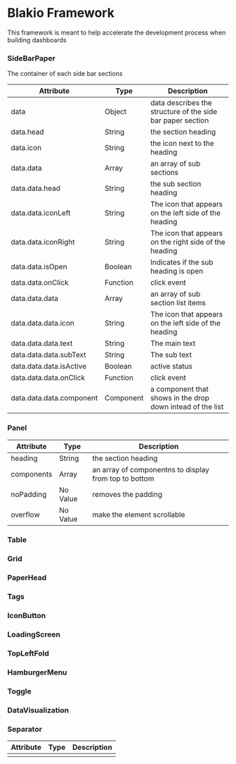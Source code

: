 # Blakio Framework
This framework is meant to help accelerate the development process when building dashboards

### SideBarPaper
The container of each side bar sections

| Attribute                   | Type       | Description           |
| -------------               | -----      | ------------          |
| data                        | Object     | data describes the structure of the side bar paper section |
| data.head                   | String     | the section heading |
| data.icon                   | String     | the icon next to the heading |
| data.data                   | Array      | an array of sub sections |
| data.data.head              | String     | the sub section heading |
| data.data.iconLeft          | String     | The icon that appears on the left side of the heading |
| data.data.iconRight         | String     | The icon that appears on the right side of the heading |
| data.data.isOpen            | Boolean    | Indicates if the sub heading is open |
| data.data.onClick           | Function   | click event |
| data.data.data              | Array      | an array of sub section list items |
| data.data.data.icon         | String     | The icon that appears on the left side of the heading |
| data.data.data.text         | String     | The main text |
| data.data.data.subText      | String     | The sub text |
| data.data.data.isActive     | Boolean    | active status |
| data.data.data.onClick      | Function   | click event |
| data.data.data.component    | Component  | a component that shows in the drop down intead of the list |

### Panel
| Attribute                   | Type       | Description           |
| -------------               | -----      | ------------          |
| heading                     | String     | the section heading |
| components                  | Array      | an array of componentns to display from top to bottom |
| noPadding                   | No Value   | removes the padding |
| overflow                    | No Value   | make the element scrollable |

### Table
### Grid


### PaperHead
### Tags
### IconButton
### LoadingScreen
### TopLeftFold
### HamburgerMenu
### Toggle
### DataVisualization
### Separator

| Attribute                   | Type       | Description           |
| -------------               | -----      | ------------          |
|  |  |  |
